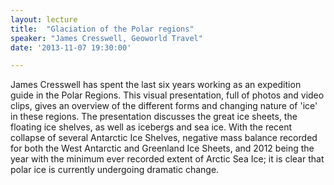 ```yaml
---
layout: lecture
title:  "Glaciation of the Polar regions"
speaker: "James Cresswell, Geoworld Travel"
date: '2013-11-07 19:30:00'

---
```

James Cresswell has spent the last six years working as an expedition guide in the Polar Regions. This visual presentation, full of photos and video clips, gives an overview of the different forms and changing nature of 'ice' in these regions. The presentation discusses the great ice sheets, the floating ice shelves, as well as icebergs and sea ice. With the recent collapse of several Antarctic Ice Shelves, negative mass balance recorded for both the West Antarctic and Greenland Ice Sheets, and 2012 being the year with the minimum ever recorded extent of Arctic Sea Ice; it is clear that polar ice is currently undergoing dramatic change.